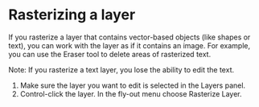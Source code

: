 # Rasterizing a layer

If you rasterize a layer that contains vector-based objects \(like shapes or text\), you can work with the layer as if it contains an image. For example, you can use the Eraser tool to delete areas of rasterized text.

Note: If you rasterize a text layer, you lose the ability to edit the text.

1. Make sure the layer you want to edit is selected in the Layers panel.
2. Control-click the layer. In the fly-out menu choose Rasterize Layer.

